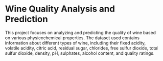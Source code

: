# Wine Quality Analysis and Prediction

This project focuses on analyzing and predicting the quality of wine based on various physicochemical properties. The dataset used contains information about different types of wine, including their fixed acidity, volatile acidity, citric acid, residual sugar, chlorides, free sulfur dioxide, total sulfur dioxide, density, pH, sulphates, alcohol content, and quality ratings.
